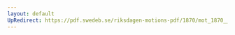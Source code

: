 ```yaml
---
layout: default
UpRedirect: https://pdf.swedeb.se/riksdagen-motions-pdf/1870/mot_1870__fk__00027/mot_1870__fk__00027_002.pdf
---
```

